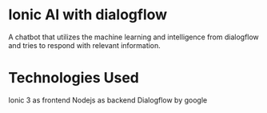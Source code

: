 # Ionic AI with dialogflow
A chatbot that utilizes the machine learning and intelligence from dialogflow and tries to respond with relevant information. 


# Technologies Used
Ionic 3 as frontend
Nodejs as backend
Dialogflow by google    
